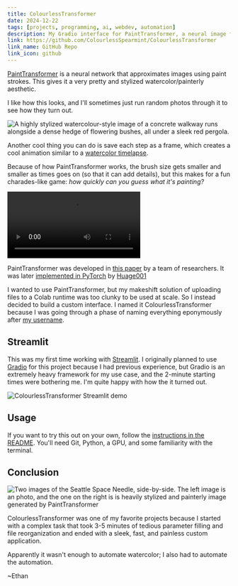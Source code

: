 ```yaml
---
title: ColourlessTransformer
date: 2024-12-22
tags: [projects, programming, ai, webdev, automation]
description: My Gradio interface for PaintTransformer, a neural image filter that turns photos into paint timelapses
link: https://github.com/ColourlessSpearmint/ColourlessTransformer
link_name: GitHub Repo
link_icon: github
---
```


[PaintTransformer](https://github.com/Huage001/PaintTransformer) is a neural network that approximates images using paint strokes. This gives it a very pretty and stylized watercolor/painterly aesthetic.

I like how this looks, and I'll sometimes just run random photos through it to see how they turn out.

![A highly stylized watercolour-style image of a concrete walkway runs alongside a dense hedge of flowering bushes, all under a sleek red pergola.](~/painttransformer_walkway.webp)

Another cool thing you can do is save each step as a frame, which creates a cool animation similar to a [watercolor timelapse](https://youtu.be/1rc0qmqcqMY).

Because of how PaintTransformer works, the brush size gets smaller and smaller as times goes on (so that it can add details), but this makes for a fun charades-like game: *how quickly can you guess what it's painting?*

![A PaintTransformer timelapse of the album cover of Abbey Road by the Beatles. It starts off as an unrecognizable blob of colour, but gradually becomes discernible as detail is added](~/painttransformer_abbey_road.webm)

PaintTransformer was developed in [this paper](https://arxiv.org/abs/2108.03798) by a team of researchers. It was later [implemented in PyTorch](https://github.com/Huage001/PaintTransformer) by [Huage001](https://github.com/Huage001)

I wanted to use PaintTransformer, but my makeshift solution of uploading files to a Colab runtime was too clunky to be used at scale. So I instead decided to build a custom interface. I named it ColourlessTransformer because I was going through a phase of naming everything eponymously after [my username](/blog/username).

## Streamlit

This was my first time working with [Streamlit](https://streamlit.io/). I originally planned to use [Gradio](https://www.gradio.app/) for this project because I had previous experience, but Gradio is an extremely heavy framework for my use case, and the 2-minute starting times were bothering me. I'm quite happy with how the it turned out.

![ColourlessTransformer Streamlit demo](~/painttransformer_interface_toby_chickens.webp)

## Usage

If you want to try this out on your own, follow the [instructions in the README](https://github.com/ColourlessSpearmint/ColourlessTransformer?tab=readme-ov-file#usage). You'll need Git, Python, a GPU, and some familiarity with the terminal.

## Conclusion

![Two images of the Seattle Space Needle, side-by-side. The left image is an photo, and the one on the right is is heavily stylized and painterly image generated by PaintTransformer](~/painttransformer_space_needle_comparison.webp)

ColourlessTransformer was one of my favorite projects because I started with a complex task that took 3-5 minutes of tedious parameter filling and file reorganization and ended with a sleek, fast, and painless custom application.

Apparently it wasn't enough to automate watercolor; I also had to automate the automation.

~Ethan
